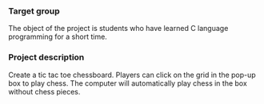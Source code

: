 ### Target group
The object of the project is students who have learned C language programming for a short time.

### Project description
Create a tic tac toe chessboard. Players can click on the grid in the pop-up box to play chess. The computer will automatically play chess in the box without chess pieces.
